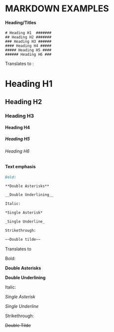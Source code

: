 
# MARKDOWN EXAMPLES 

#### Heading/Titles 

```
# Heading H1  #######
## Heading H2 #######
### Heading H3 ######
#### Heading H4 #####
##### Heading H5 ####
###### Heading H6 ###
```

Translates to :

# Heading H1  #######
## Heading H2 #######
### Heading H3 ######
#### Heading H4 #####
##### Heading H5 ####
###### Heading H6 ###


#### Text emphasis


``` Markdown
Bold:

**Double Asterisks**

__Double Underlining__

Italic:

*Single Asterisk* 

_Single Underline_

Strikethrough:

~~Double tilde~~
```

Translates to 

Bold:

**Double Asterisks**

__Double Underlining__

Italic:

*Single Asterisk* 

_Single Underline_

Strikethrough:

~~Double Tilde~~

